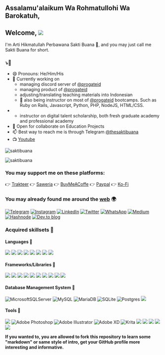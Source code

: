 ## Assalamu'alaikum Wa Rohmatullohi Wa Barokatuh, 
## Welcome, <img src='https://visitor-badge.laobi.icu/badge?page_id=saktibuana'>
I'm Arti Hikmatullah Perbawana Sakti Buana 🤝, and you may just call me Sakti Buana for short.
### ⤵️👋

<!--- 🌍 Speaking: Indonesian (Native), Sundanese (Native), English (Native), Arabic (Basic), Japanese (Basic) --->
- 😄 Pronouns: He/Him/His
- 🔭 Currently working on 
  - managing discord server of [@progateid](https://discord.gg/YwXJgsGEdk)
  - managing product of [@progateid](https://progate.com)
  - adjusting/translating teaching materials into Indonesian
  - 🔭 also being instructor on most of [@progateid](https://progate.com) bootcamps. Such as Ruby on Rails, Javascript, Python, PHP, NodeJS, HTML/CSS.
- - instructor on digital talent scholarship, both fresh graduate academy and professional academy 
- 👯 Open for collaborate on Education Projects
- 📫 Best way to reach me is through Telegram [@thesaktibuana](https://t.me/thesaktibuana)
- 📺 [Youtube](https://www.youtube.com/@thesaktibuana)
<p><img src="https://github-readme-stats.vercel.app/api?username=saktibuana&show_icons=true&theme=nightowl&locale=en" alt="saktibuana" /></p>
<p><img src="https://github-readme-stats.vercel.app/api/top-langs?username=saktibuana&show_icons=true&locale=en&layout=compact&theme=nightowl" alt="saktibuana" /></p>

### You may support me on these platforms:
👉 [Trakteer](https://trakteer.id/thesaktibuana/tip?utm_source=github)
👉 [Saweria](https://saweria.co/thesaktibuana/tip?utm_source=github)
👉 [BuyMeACoffe](https://www.buymeacoffee.com/saktibuana?utm_source=github)
👉 [Paypal](https://www.paypal.me/saktibuana?utm_source=github)
👉 [Ko-Fi](https://ko-fi.com/saktibuana)

### You may already found me around the [web](https://saktibuana.github.io/) 🌍
<a href="http://t.me/thesaktibuana">![Telegram](https://img.shields.io/badge/@saktibuana-2CA5E0?style=for-the-badge&logo=telegram&logoColor=white)</a>
<a href="http://instagram.com/thesaktibuana">![Instagram](https://img.shields.io/badge/@saktibuana-%23E4405F.svg?style=for-the-badge&logo=Instagram&logoColor=white)</a>
<a href="http://linkedin.com/in/saktibuana">![LinkedIn](https://img.shields.io/badge/linkedin-%230077B5?style=for-the-badge&logo=linkedin&logoColor=white&link=https://www.linkedin.com/in/thesaktibuana)</a>
<a href="http://twitter.com/thesaktibuana">![Twitter](https://img.shields.io/badge/@thesaktibuana%5f-%231DA1F2.svg?style=for-the-badge&logo=Twitter&logoColor=white)</a>
<a href="https://api.whatsapp.com/send/?phone=6285720502217&text=From+GitHub">![WhatsApp](https://img.shields.io/badge/+6285720502217-25D366?style=for-the-badge&logo=whatsapp&logoColor=white)</a>
<a href="http://saktibuana.medium.com">![Medium](https://img.shields.io/badge/@saktibuana-12100E?style=for-the-badge&logo=medium&logoColor=white)</a>
<a href="http://hashnode.com/@saktibuana">![Hashnode](https://img.shields.io/badge/@saktibuana-2962FF?style=for-the-badge&logo=hashnode&logoColor=white)</a>
<a href="http://dev.to/saktibuana">![Dev.to blog](https://img.shields.io/badge/@saktibuana-0A0A0A?style=for-the-badge&logo=dev.to&logoColor=white)</a>
 
### Acquired skillsets 🚀
#### Languages 🚀
![](https://img.shields.io/badge/HTML5-E34F26?style=for-the-badge&logo=html5&logoColor=white)
![](https://img.shields.io/badge/php-%23777BB4?logo=php&style=for-the-badge&logoColor=white)
![](https://img.shields.io/badge/python-3670A0?style=for-the-badge&logo=python&logoColor=ffdd54)
![](https://img.shields.io/badge/ruby-%23CC342D.svg?style=for-the-badge&logo=ruby&logoColor=white)
![](https://img.shields.io/badge/JavaScript-F7DF1E?style=for-the-badge&logo=javascript&logoColor=black)
![](https://img.shields.io/badge/CSS3-1572B6?style=for-the-badge&logo=css3&logoColor=white)
![](https://img.shields.io/badge/Node.js-43853D?style=for-the-badge&logo=node.js&logoColor=white)
![](https://img.shields.io/badge/Markdown-000000?style=for-the-badge&logo=markdown&logoColor=white)

#### Frameworks/Libraries 🚀
![](https://img.shields.io/badge/CodeIgniter-%23EF4223.svg?style=for-the-badge&logo=codeIgniter&logoColor=white)
![](https://img.shields.io/badge/rails-%23CC0000.svg?style=for-the-badge&logo=ruby-on-rails&logoColor=white)
![](https://img.shields.io/badge/django-%23092E20.svg?style=for-the-badge&logo=django&logoColor=white)
![](https://img.shields.io/badge/flask-%23000.svg?style=for-the-badge&logo=flask&logoColor=white)
![](https://img.shields.io/badge/jQuery-0769AD?style=for-the-badge&logo=jquery&logoColor=white)
![](https://img.shields.io/badge/Sass-CC6699?style=for-the-badge&logo=sass&logoColor=white)
![](https://img.shields.io/badge/React-20232A?style=for-the-badge&logo=react&logoColor=61DAFB)
![](https://img.shields.io/badge/Express.js-404D59?style=for-the-badge)
![](https://img.shields.io/badge/Bootstrap-563D7C?style=for-the-badge&logo=bootstrap&logoColor=white)
![](https://img.shields.io/badge/Material--UI-0081CB?style=for-the-badge&logo=material-ui&logoColor=white)

#### Database Management System 🚀
![MicrosoftSQLServer](https://img.shields.io/badge/Microsoft%20SQL%20Sever-CC2927?style=for-the-badge&logo=microsoft%20sql%20server&logoColor=white)
![MySQL](https://img.shields.io/badge/mysql-%2300f.svg?style=for-the-badge&logo=mysql&logoColor=white)
![MariaDB](https://img.shields.io/badge/MariaDB-003545?style=for-the-badge&logo=mariadb&logoColor=white)
![SQLite](https://img.shields.io/badge/sqlite-%2307405e.svg?style=for-the-badge&logo=sqlite&logoColor=white)
![Postgres](https://img.shields.io/badge/postgres-%23316192.svg?style=for-the-badge&logo=postgresql&logoColor=white)
![](https://img.shields.io/badge/MongoDB-4EA94B?style=for-the-badge&logo=mongodb&logoColor=white)

#### Tools 🚀
![](https://img.shields.io/badge/Inkscape-e0e0e0?style=for-the-badge&logo=inkscape&logoColor=080A13)
![Adobe Photoshop](https://img.shields.io/badge/adobe%20photoshop-%2331A8FF.svg?style=for-the-badge&logo=adobephotoshop&logoColor=white)
![Adobe Illustrator](https://img.shields.io/badge/adobe%20illustrator-%23FF9A00.svg?style=for-the-badge&logo=adobeillustrator&logoColor=white)
![Adobe XD](https://img.shields.io/badge/adobe%20XD-470137?style=for-the-badge&logo=Adobe%20XD&logoColor=#FF61F6)
![Krita](https://img.shields.io/badge/krita-203759?style=for-the-badge&logo=krita&logoColor=EEF37B)
![](https://img.shields.io/badge/figma-0AC97F?style=for-the-badge&logo=figma&logoColor=white)
![](https://img.shields.io/badge/Netlify-00C7B7?style=for-the-badge&logo=netlify&logoColor=white)
![](https://img.shields.io/badge/Heroku-430098?style=for-the-badge&logo=heroku&logoColor=white)
![](https://img.shields.io/badge/ngrok-ffffff?style=for-the-badge&logo=ngrok&logoColor=000000)
![](https://img.shields.io/badge/notion-ffffff?style=for-the-badge&logo=notion&logoColor=000000)


**If you wanted to, you are allowed to fork this repository to learn some "markdown" or same style of intro, get your GitHub profile more interesting and informative.**
<!--
**saktibuana/saktibuana** is a ✨ _special_ ✨ repository because its `README.md` (this file) appears on your GitHub profile.

Here are some ideas to get you started:

- 🔭 I’m currently working on ...
- 🌱 I’m currently learning ...
- 👯 I’m looking to collaborate on ...
- 🤔 I’m looking for help with ...
- 💬 Ask me about ...
- 📫 How to reach me: ...
- 😄 Pronouns: ...
- ⚡ Fun fact: ...
-->
